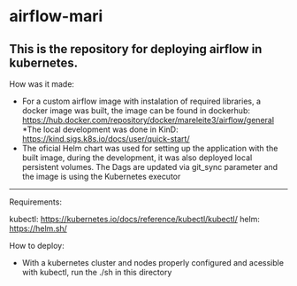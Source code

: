 # airflow-mari

This is the repository for deploying airflow in kubernetes.
-----
How was it made:
* For a custom airflow image with instalation of required libraries, a docker image was built, the image can be found in dockerhub: https://hub.docker.com/repository/docker/mareleite3/airflow/general
*The local development was done in KinD: https://kind.sigs.k8s.io/docs/user/quick-start/
* The oficial Helm chart was used for setting up the application with the built image, during the development, it was also deployed local persistent volumes. The Dags are updated via git_sync parameter and the image is using the Kubernetes executor

----
Requirements:

kubectl: https://kubernetes.io/docs/reference/kubectl/kubectl/ 
helm: https://helm.sh/

How to deploy:
* With a kubernetes cluster and nodes properly configured and acessible with kubectl, run the ./sh in this directory
